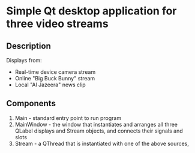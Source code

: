 # Simple Qt desktop application for three video streams

## Description
Displays from:
<ul>
    <li>Real-time device camera stream</li>
    <li>Online "Big Buck Bunny" stream</li>
    <li>Local "Al Jazeera" news clip</li>
</ul>

## Components
<ol>
    <li>Main - standard entry point to run program</li>
    <li>MainWindow - the window that instantiates and arranges all three QLabel displays and Stream objects, and connects their signals and slots</li>
    <li>Stream - a QThread that is instantiated with one of the above sources, </li>
</ol>

